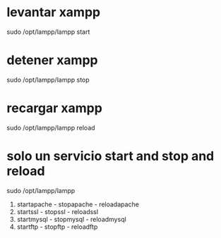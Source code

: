 # levantar xampp
sudo /opt/lampp/lampp start

# detener xampp
sudo /opt/lampp/lampp stop

# recargar xampp
sudo /opt/lampp/lampp reload

# solo un servicio start and stop and reload
sudo /opt/lampp/lampp 
1. startapache - stopapache - reloadapache
2. startssl - stopssl - reloadssl
3. startmysql - stopmysql - reloadmysql
4. startftp - stopftp - reloadftp


